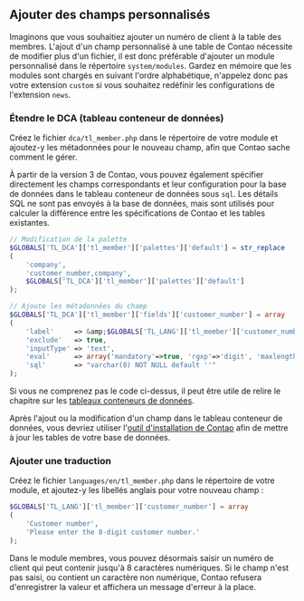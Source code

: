 ## Ajouter des champs personnalisés

Imaginons que vous souhaitiez ajouter un numéro de client à la table des
membres. L'ajout d'un champ personnalisé à une table de Contao nécessite de
modifier plus d'un fichier, il est donc préférable d'ajouter un module
personnalisé dans le répertoire `system/modules`. Gardez en mémoire que les
modules sont chargés en suivant l'ordre alphabétique, n'appelez donc pas votre
extension `custom` si vous souhaitez redéfinir les configurations de
l'extension `news`.


### Étendre le DCA (tableau conteneur de données)

Créez le fichier `dca/tl_member.php` dans le répertoire de votre module et
ajoutez-y les métadonnées pour le nouveau champ, afin que Contao sache comment
le gérer.

À partir de la version 3 de Contao, vous pouvez également spécifier directement
les champs correspondants et leur configuration pour la base de données dans le
tableau conteneur de données sous `sql`. Les détails SQL ne sont pas envoyés à
la base de données, mais sont utilisés pour calculer la différence entre les
spécifications de Contao et les tables existantes.

```php
// Modification de la palette
$GLOBALS['TL_DCA']['tl_member']['palettes']['default'] = str_replace
(
    'company',
    'customer_number,company',
    $GLOBALS['TL_DCA']['tl_member']['palettes']['default']
);

// Ajoute les métadonnées du champ
$GLOBALS['TL_DCA']['tl_member']['fields']['customer_number'] = array
(
    'label'     => &amp;$GLOBALS['TL_LANG']['tl_member']['customer_number'],
    'exclude'   => true,
    'inputType' => 'text',
    'eval'      => array('mandatory'=>true, 'rgxp'=>'digit', 'maxlength'=>8),
    'sql'       => "varchar(8) NOT NULL default ''"
);
```

Si vous ne comprenez pas le code ci-dessus, il peut être utile de relire le
chapitre sur les [tableaux conteneurs de données][1].

Après l'ajout ou la modification d'un champ dans le tableau conteneur de
données, vous devriez utiliser l'[outil d'installation de Contao][2] afin de
mettre à jour les tables de votre base de données.


### Ajouter une traduction

Créez le fichier `languages/en/tl_member.php` dans le répertoire de votre
module, et ajoutez-y les libellés anglais pour votre nouveau champ :

```php
$GLOBALS['TL_LANG']['tl_member']['customer_number'] = array
(
    'Customer number',
    'Please enter the 8-digit customer number.'
);
```

Dans le module membres, vous pouvez désormais saisir un numéro de client qui
peut contenir jusqu'à 8 caractères numériques. Si le champ n'est pas saisi, ou
contient un caractère non numérique, Contao refusera d'enregistrer la valeur
et affichera un message d'erreur à la place.


[1]: ../06-tableaux-conteneurs-de-donnees/README.md
[2]: ../01-installation/installer-contao.md#l-outil-d-installation-de-contao
